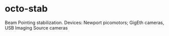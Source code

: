 # octo-stab
Beam Pointing stabilization. Devices: Newport picomotors; GigEth cameras, USB Imaging Source cameras
